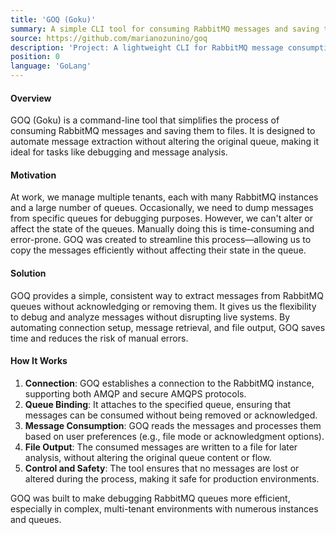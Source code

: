 ```yaml
---
title: 'GOQ (Goku)'
summary: A simple CLI tool for consuming RabbitMQ messages and saving them to files
source: https://github.com/marianozunino/goq
description: 'Project: A lightweight CLI for RabbitMQ message consumption.'
position: 0
language: 'GoLang'
---
```


#### Overview
GOQ (Goku) is a command-line tool that simplifies the process of consuming RabbitMQ messages and saving them to files. It is designed to automate message extraction without altering the original queue, making it ideal for tasks like debugging and message analysis.

#### Motivation
At work, we manage multiple tenants, each with many RabbitMQ instances and a large number of queues. Occasionally, we need to dump messages from specific queues for debugging purposes. However, we can't alter or affect the state of the queues. Manually doing this is time-consuming and error-prone. GOQ was created to streamline this process—allowing us to copy the messages efficiently without affecting their state in the queue.

#### Solution
GOQ provides a simple, consistent way to extract messages from RabbitMQ queues without acknowledging or removing them. It gives us the flexibility to debug and analyze messages without disrupting live systems. By automating connection setup, message retrieval, and file output, GOQ saves time and reduces the risk of manual errors.

#### How It Works
1. **Connection**: GOQ establishes a connection to the RabbitMQ instance, supporting both AMQP and secure AMQPS protocols.
2. **Queue Binding**: It attaches to the specified queue, ensuring that messages can be consumed without being removed or acknowledged.
3. **Message Consumption**: GOQ reads the messages and processes them based on user preferences (e.g., file mode or acknowledgment options).
4. **File Output**: The consumed messages are written to a file for later analysis, without altering the original queue content or flow.
5. **Control and Safety**: The tool ensures that no messages are lost or altered during the process, making it safe for production environments.

GOQ was built to make debugging RabbitMQ queues more efficient, especially in complex, multi-tenant environments with numerous instances and queues.
